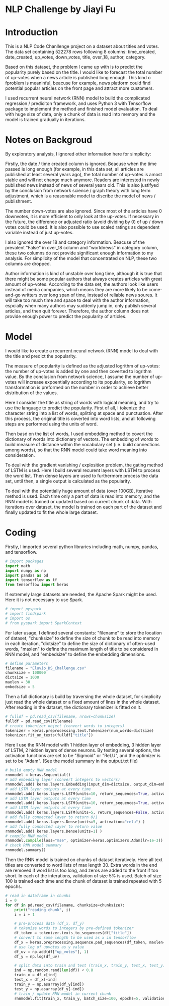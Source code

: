 # NLP Challenge by Jiayi Fu

# Introduction

This is a NLP Code Chanllenge project on a dataset about titles and votes. The data set containing 522278 rows following 8 columns: time_created, date_created, up_votes, down_votes, title, over_18, author, category.

Based on this dataset, the problem I came up with is to predict the popularity purely based on the title. I would like to forecast the total number of up-votes when a news article is published long enough. This kind o fproblem is meaninful, beacuse for example, news platform could find potential popular articles on the front page and attract more customers. 

I used recurrent neural network (RNN) model to build the complicated regression / prediciton framework, and uses Python 3 with Tensorflow package to implement the method and finished model evaluation. To deal with huge size of data, only a chunk of data is read into memory and the model is trained gradually in iterations.

# Notes on Backgroud

By exploratory analysis, I ignored other information here for simplicity: 

Firstly, the date / time created column is ignored. Beacuse when the time passed is long enough (for example, in this data set, all articles are published at least several years ago), the total number of up-votes is amost stable and will not change much anymore. Readers are interested in newly published news instead of news of several years old. This is also justifyed by the conclusion from network science / graph theory with long term adjustment, which is a reasonable model to discribe the model of news / publishment. 

The number down-votes are also ignored. Since most of the articles have 0 downvotes, it is more efficient to only look at the up-votes. If necessary in the future, the difference or adjusted ratio (avoid dividing by 0) of up / down votes could be used. It is also possible to use scaled ratings as dependent variable instead of just up-votes.

I also ignored the over 18 and category information. Beacuse of the prevalent "False" in over_18 column and "worldnews" in category column, these two columns do not provide significant enough information to my analysis. For simplicity of the model that concentrated on NLP, these two columns are dropped.

Author information is kind of unstable over long time, although it is true that there might be some popular authors that always creates articles with great amount of up-votes. According to the data set, the authors look like users instead of media companies, which means they are more likely to be come-and-go writters over long span of time, instead of reliable news soures. It will take too much time and space to deal with the author information, espcially when many authors may suddenly jump in, only publish several articles, and then quit forever. Therefore, the author column does not provide enough power to predict the popularity of articles.

# Model

I would like to create a recurrent neural network (RNN) model to deal with the title and predict the popularity. 

The measure of popularity is defined as the adjusted logrithm of up-votes: the number of up-votes is added by one and then coverted to logrithm value. By the conclusion from network science, I assume the number of up-votes will increase expoentially according to its popularity, so logrithm transformation is preformed on the number in order to achieve better distribution of the values. 

Here I consider the title as string of words with logical meaning, and try to use the language to predict the popularity. First of all, I tokenize the character string into a list of words, splitting at space and punctuation. After this process, the original title is coverted into word lists, and all following steps are performed using the units of word. 

Then basd on the list of words, I used embedding method to covert the dictionary of words into dictionary of vectors. The embedding of words to build measure of distance within the vocabulary set (i.e. build connections among words), so that the RNN model could take word meaning into consideration.

To deal with the gradient vanishing / explosition problem, the gating method of LSTM is used. Here I build several recurent layers with LSTM to process the word list. Then dense layers are used to furthermore process the data set, until then, a single output is calculated as the popularity.

To deal with the potentially huge amount of data (over 100GB), iterative method is used. Each time only a part of data is read into memory, and the RNN model is trained or updated based on current chunk of data. With iterations over dataset, the model is trained on each part of the dataset and finally updated to fit the whole large dataset. 

# Coding

Firstly, I imported several python libraries including math, numpy, pandas, and tensorflow.
```python
# import packages
import math
import numpy as np
import pandas as pd
import tensorflow as tf
from tensorflow import keras
```

If extremely large datasets are needed, the Apache Spark might be used. Here it is not necessary to use Spark. 
```python
# import pyspark
# import findspark
# import os
# from pyspark import SparkContext
```

For later usage, I defined several constants: "filename" to store the location of dataset, "chunksize" to define the size of chunk to be read into memory in each iteration, "dictsize" to define the size of dictionary of often-used words, "maxlen" to define the maximum length of title to be considered in RNN model, and "embedsize" to define the embedding dimensions.
```python
# define parameters
filename = "Eluvio_DS_Challenge.csv"
chunksize = 100000
dictsize = 1000
maxlen = 30
embedsize = 5
```

Then a full dictionary is build by traversing the whole dataset, for simplicity just read the whole dataset or a fixed amount of lines in the whole dataset. After reading in the dataset, the dictionary tokenizer is fitted on it.
```python
# fulldf = pd.read_csv(filename, nrows=chunksize)
fulldf = pd.read_csv(filename)
# create tokenizer object (convert words to integers)
tokenizer = keras.preprocessing.text.Tokenizer(num_words=dictsize)
tokenizer.fit_on_texts(fulldf["title"])
```

Here I use the RNN model with 1 hidden layer of embedding, 3 hidden layer of LSTM, 2 hidden layers of dense neurons. By testing several options, the activation functions are set to be "Sigmoid" or "ReLU", and the optimizer is set to be "Adam". (See the model summary in the output.txt file)
```python
# build empty RNN model
rnnmodel = keras.Sequential()
# add embedding layer (convert integers to vectors)
rnnmodel.add( keras.layers.Embedding(input_dim=dictsize, output_dim=embedsize, input_length=maxlen) )
# add LSTM layer outputs at every time
rnnmodel.add( keras.layers.LSTM(units=10, return_sequences=True, activation="sigmoid") )
# add LSTM layer outputs at every time
rnnmodel.add( keras.layers.LSTM(units=10, return_sequences=True, activation="sigmoid") )
# add LSTM layer outputs at every time
rnnmodel.add( keras.layers.LSTM(units=5, return_sequences=False, activation="sigmoid") )
# add fully connected layer to return 0/1
rnnmodel.add( keras.layers.Dense(units=5, activation="relu") )
# add fully connected layer to return value
rnnmodel.add( keras.layers.Dense(units=1) )
# compile RNN model
rnnmodel.compile(loss="mse", optimizer=keras.optimizers.Adam(lr=1e-3))
# check RNN model summary
rnnmodel.summary()
```

Then the RNN model is trained on chunks of dataset iteratively. Here all text titles are converted to word lists of max length 30. Extra words in the end are removed if word list is too long, and zeros are added to the front if too short. In each of the interations, validation of size 5% is used. Batch of size 100 is trained each time and the chunk of dataset is trained repeated with 5 epochs. 
```python
# read in dataframe in chunks
i = 0
for df in pd.read_csv(filename, chunksize=chunksize):
    print("reading chunk", i)
    i = i + 1

    # pre-process data (df_x, df_y)
    # tokenize words to integers by pre-defined tokenizer
    df_token = tokenizer.texts_to_sequences(df["title"])
    # convert to same length to be used as x in tensorflow
    df_x = keras.preprocessing.sequence.pad_sequences(df_token, maxlen=maxlen, padding="pre", truncating="pre")
    # use log of upvotes as y value
    df_uv = np.add(df["up_votes"], 1)
    df_y = np.log(df_uv)

    # split data into train and test (train_x, train_y, test_x, test_y)
    ind = np.random.rand(len(df)) < 0.8
    train_x = df_x[ind]
    test_x = df_x[~ind]
    train_y = np.asarray(df_y[ind])
    test_y = np.asarray(df_y[~ind])
    # train / update RNN model in current chunk
    rnnmodel.fit(train_x, train_y, batch_size=100, epochs=5, validation_split=0.05)
```








